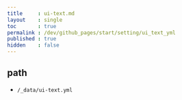 ```yaml
---
title     : ui-text.md
layout    : single
toc       : true
permalink : /dev/github_pages/start/setting/ui_text_yml
published : true
hidden    : false
---
```


<head>
  <base target="_blank">
</head>



## path

- `/_data/ui-text.yml`
